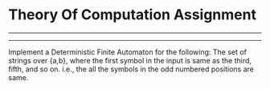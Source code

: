 # Theory Of Computation Assignment
---------------------------------------
---------------------------------------

Implement a Deterministic Finite Automaton for the following:
The set of strings over {a,b}, where the first symbol in the input is same as the third, fifth, and so on. i.e., the all the symbols in the odd numbered positions are same.
